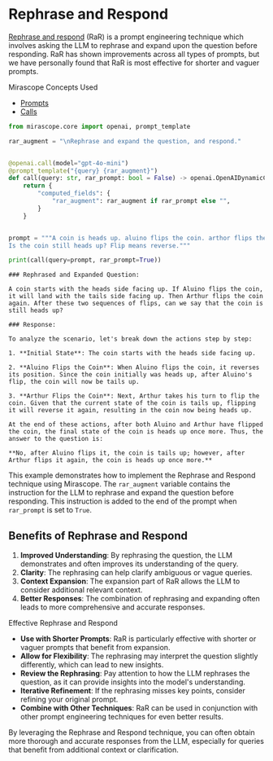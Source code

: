 # Rephrase and Respond

[Rephrase and respond](https://arxiv.org/pdf/2311.04205) (RaR) is a prompt engineering technique which involves asking the LLM to rephrase and expand upon the question before responding. RaR has shown improvements across all types of prompts, but we have personally found that RaR is most effective for shorter and vaguer prompts.

<div class="admonition tip">
<p class="admonition-title">Mirascope Concepts Used</p>
<ul>
<li><a href="../../../../learn/prompts/">Prompts</a></li>
<li><a href="../../../../learn/calls/">Calls</a></li>
</ul>
</div>



```python
from mirascope.core import openai, prompt_template

rar_augment = "\nRephrase and expand the question, and respond."


@openai.call(model="gpt-4o-mini")
@prompt_template("{query} {rar_augment}")
def call(query: str, rar_prompt: bool = False) -> openai.OpenAIDynamicConfig:
    return {
        "computed_fields": {
            "rar_augment": rar_augment if rar_prompt else "",
        }
    }


prompt = """A coin is heads up. aluino flips the coin. arthor flips the coin.
Is the coin still heads up? Flip means reverse."""

print(call(query=prompt, rar_prompt=True))
```

    ### Rephrased and Expanded Question:
    
    A coin starts with the heads side facing up. If Aluino flips the coin, it will land with the tails side facing up. Then Arthur flips the coin again. After these two sequences of flips, can we say that the coin is still heads up? 
    
    ### Response:
    
    To analyze the scenario, let's break down the actions step by step:
    
    1. **Initial State**: The coin starts with the heads side facing up.
       
    2. **Aluino Flips the Coin**: When Aluino flips the coin, it reverses its position. Since the coin initially was heads up, after Aluino's flip, the coin will now be tails up.
    
    3. **Arthur Flips the Coin**: Next, Arthur takes his turn to flip the coin. Given that the current state of the coin is tails up, flipping it will reverse it again, resulting in the coin now being heads up.
    
    At the end of these actions, after both Aluino and Arthur have flipped the coin, the final state of the coin is heads up once more. Thus, the answer to the question is: 
    
    **No, after Aluino flips it, the coin is tails up; however, after Arthur flips it again, the coin is heads up once more.**


This example demonstrates how to implement the Rephrase and Respond technique using Mirascope. The `rar_augment` variable contains the instruction for the LLM to rephrase and expand the question before responding. This instruction is added to the end of the prompt when `rar_prompt` is set to `True`.

## Benefits of Rephrase and Respond

1. **Improved Understanding**: By rephrasing the question, the LLM demonstrates and often improves its understanding of the query.
2. **Clarity**: The rephrasing can help clarify ambiguous or vague queries.
3. **Context Expansion**: The expansion part of RaR allows the LLM to consider additional relevant context.
4. **Better Responses**: The combination of rephrasing and expanding often leads to more comprehensive and accurate responses.

<div class="admonition tip">
<p class="admonition-title">Effective Rephrase and Respond</p>
<ul>
<li><strong>Use with Shorter Prompts</strong>: RaR is particularly effective with shorter or vaguer prompts that benefit from expansion.</li>
<li><strong>Allow for Flexibility</strong>: The rephrasing may interpret the question slightly differently, which can lead to new insights.</li>
<li><strong>Review the Rephrasing</strong>: Pay attention to how the LLM rephrases the question, as it can provide insights into the model's understanding.</li>
<li><strong>Iterative Refinement</strong>: If the rephrasing misses key points, consider refining your original prompt.</li>
<li><strong>Combine with Other Techniques</strong>: RaR can be used in conjunction with other prompt engineering techniques for even better results.</li>
</ul>
</div>

By leveraging the Rephrase and Respond technique, you can often obtain more thorough and accurate responses from the LLM, especially for queries that benefit from additional context or clarification.

